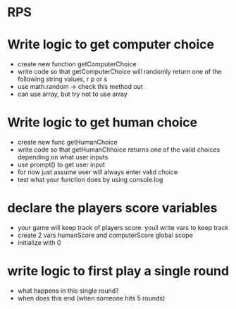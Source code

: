 # RPS

# Write logic to get computer choice
- create new function getComputerChoice
- write code so that getComputerChoice will randomly return one of the following string values, r p or s
- use math.random -> check this method out
- can use array, but try not to use array



# Write logic to get human choice
- create new func getHumanChoice
- write code so that getHumanChhoice returns one of the valid choices depending on what user inputs
- use prompt() to get user input
- for now just assume user will always enter valid choice
- test what your function does by using console.log

# declare the players score variables
- your game will keep track of players score. youll write vars to keep track
- create 2 vars humanScore and computerScore global scope
- initialize with 0

# write logic to first play a single round
- what happens in this single round?
- when does this end (when someone hits 5 rounds)